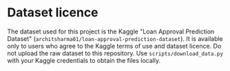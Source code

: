 # Dataset licence

The dataset used for this project is the Kaggle "Loan Approval Prediction Dataset" (`architsharma01/loan-approval-prediction-dataset`).
It is available only to users who agree to the Kaggle terms of use and dataset licence. Do not upload the raw dataset to this repository.
Use `scripts/download_data.py` with your Kaggle credentials to obtain the files locally.
